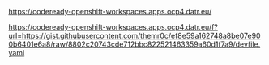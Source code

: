 https://codeready-openshift-workspaces.apps.ocp4.datr.eu/


https://codeready-openshift-workspaces.apps.ocp4.datr.eu/f?url=https://gist.githubusercontent.com/themr0c/ef8e59a162748a8be07e900b6401e6a8/raw/8802c20743cde712bbc822521463359a60d1f7a9/devfile.yaml